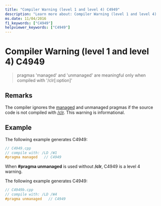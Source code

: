 ```yaml
---
title: "Compiler Warning (level 1 and level 4) C4949"
description: "Learn more about: Compiler Warning (level 1 and level 4) C4949"
ms.date: 11/04/2016
f1_keywords: ["C4949"]
helpviewer_keywords: ["C4949"]
---
```

# Compiler Warning (level 1 and level 4) C4949

> pragmas 'managed' and 'unmanaged' are meaningful only when compiled with '/clr[:option]'

## Remarks

The compiler ignores the [managed](../../preprocessor/managed-unmanaged.md) and unmanaged pragmas if the source code is not compiled with [/clr](../../build/reference/clr-common-language-runtime-compilation.md). This warning is informational.

## Example

The following example generates C4949:

```cpp
// C4949.cpp
// compile with: /LD /W1
#pragma managed   // C4949
```

When **#pragma unmanaged** is used without **/clr**, C4949 is a level 4 warning.

The following example generates C4949:

```cpp
// C4949b.cpp
// compile with: /LD /W4
#pragma unmanaged   // C4949
```
